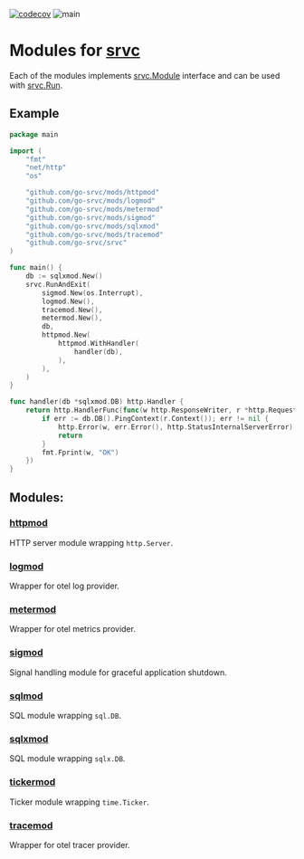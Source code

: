 [![codecov](https://codecov.io/github/go-srvc/mods/graph/badge.svg?token=H3u7Ui9PfC)](https://codecov.io/github/go-srvc/mods) ![main](https://github.com/go-srvc/mods/actions/workflows/go.yaml/badge.svg?branch=main)

# Modules for [srvc](https://github.com/go-srvc/srvc)

Each of the modules implements [srvc.Module](https://pkg.go.dev/github.com/go-srvc/srvc#Module) interface and can be used with [srvc.Run](https://pkg.go.dev/github.com/go-srvc/srvc#Run).

## Example

```go
package main

import (
	"fmt"
	"net/http"
	"os"

	"github.com/go-srvc/mods/httpmod"
	"github.com/go-srvc/mods/logmod"
	"github.com/go-srvc/mods/metermod"
	"github.com/go-srvc/mods/sigmod"
	"github.com/go-srvc/mods/sqlxmod"
	"github.com/go-srvc/mods/tracemod"
	"github.com/go-srvc/srvc"
)

func main() {
	db := sqlxmod.New()
	srvc.RunAndExit(
		sigmod.New(os.Interrupt),
		logmod.New(),
		tracemod.New(),
		metermod.New(),
		db,
		httpmod.New(
			httpmod.WithHandler(
				handler(db),
			),
		),
	)
}

func handler(db *sqlxmod.DB) http.Handler {
	return http.HandlerFunc(func(w http.ResponseWriter, r *http.Request) {
		if err := db.DB().PingContext(r.Context()); err != nil {
			http.Error(w, err.Error(), http.StatusInternalServerError)
			return
		}
		fmt.Fprint(w, "OK")
	})
}
```

## Modules:

### [httpmod](https://github.com/go-srvc/mods/blob/main/httpmod)

HTTP server module wrapping `http.Server`.

### [logmod](https://github.com/go-srvc/mods/blob/main/logmod)

Wrapper for otel log provider.

### [metermod](https://github.com/go-srvc/mods/blob/main/metermod)

Wrapper for otel metrics provider.

### [sigmod](https://github.com/go-srvc/mods/blob/main/sigmod)

Signal handling module for graceful application shutdown.

### [sqlmod](https://github.com/go-srvc/mods/blob/main/sqlmod)

SQL module wrapping `sql.DB`.

### [sqlxmod](https://github.com/go-srvc/mods/blob/main/sqlxmod)

SQL module wrapping `sqlx.DB`.

### [tickermod](https://github.com/go-srvc/mods/blob/main/tickermod)

Ticker module wrapping `time.Ticker`.

### [tracemod](https://github.com/go-srvc/mods/blob/main/tracemod)

Wrapper for otel tracer provider.
